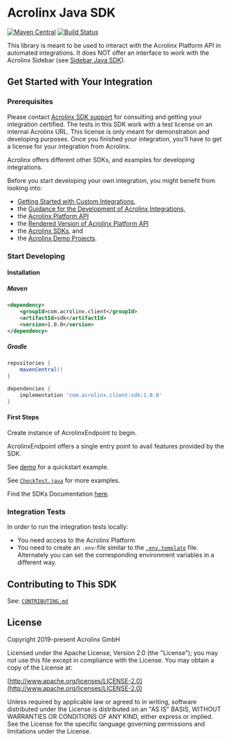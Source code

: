 # Acrolinx Java SDK

[![Maven Central](https://img.shields.io/maven-central/v/com.acrolinx.client/sdk)](https://search.maven.org/artifact/com.acrolinx.client/sdk)
[![Build Status](https://travis-ci.org/acrolinx/sdk-java.svg?branch=master)](https://travis-ci.org/acrolinx/sdk-java)

This library is meant to be used to interact with the Acrolinx Platform API in automated integrations.
It does NOT offer an interface to work with the Acrolinx Sidebar (see [Sidebar Java SDK](https://github.com/acrolinx/sidebar-sdk-java)).

## Get Started with Your Integration

### Prerequisites

Please contact [Acrolinx SDK support](https://github.com/acrolinx/acrolinx-coding-guidance/blob/master/topics/sdk-support.md)
for consulting and getting your integration certified.
The tests in this SDK work with a test license on an internal Acrolinx URL.
This license is only meant for demonstration and developing purposes.
Once you finished your integration, you'll have to get a license for your integration from Acrolinx.
  
Acrolinx offers different other SDKs, and examples for developing integrations.

Before you start developing your own integration, you might benefit from looking into:

* [Getting Started with Custom Integrations](https://docs.acrolinx.com/customintegrations),
* the [Guidance for the Development of Acrolinx Integrations](https://github.com/acrolinx/acrolinx-coding-guidance),
* the [Acrolinx Platform API](https://github.com/acrolinx/platform-api)
* the [Rendered Version of Acrolinx Platform API](https://acrolinxapi.docs.apiary.io/#)
* the [Acrolinx SDKs](https://github.com/acrolinx?q=sdk), and
* the [Acrolinx Demo Projects](https://github.com/acrolinx?q=demo).

### Start Developing

#### Installation

##### Maven

```xml
<dependency>
    <groupId>com.acrolinx.client</groupId>
    <artifactId>sdk</artifactId>
    <version>1.0.0</version>
</dependency>
```

##### Gradle

```groovy
repositories {
    mavenCentral()
}

dependencies {
    implementation 'com.acrolinx.client:sdk:1.0.0'
}
```

#### First Steps

Create instance of AcrolinxEndpoint to begin.

AcrolinxEndpoint offers a single entry point to avail features provided by the SDK.

See [demo](https://github.com/acrolinx/sdk-demo-java/blob/master/src/main/java/com/acrolinx/client/demo/SdkDemo.java) for a quickstart example.

See [`CheckTest.java`](src/test/java/com/acrolinx/client/sdk/integration/CheckTest.java) for more examples.

Find the SDKs Documentation [here](https://acrolinx.github.io/sdk-java/). 

### Integration Tests

In order to run the integration tests locally:

* You need access to the Acrolinx Platform
* You need to create an `.env`-file similar to the [`.env.template`](.env.template) file. Alternately you can set the corresponding environment variables in a different way.
  
## Contributing to This SDK

See: [`CONTRIBUTING.md`](CONTRIBUTING.md)

## License

Copyright 2019-present Acrolinx GmbH

Licensed under the Apache License, Version 2.0 (the "License");
you may not use this file except in compliance with the License.
You may obtain a copy of the License at:

[http://www.apache.org/licenses/LICENSE-2.0](http://www.apache.org/licenses/LICENSE-2.0)

Unless required by applicable law or agreed to in writing, software
distributed under the License is distributed on an "AS IS" BASIS,
WITHOUT WARRANTIES OR CONDITIONS OF ANY KIND, either express or implied.
See the License for the specific language governing permissions and
limitations under the License.
